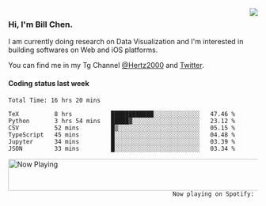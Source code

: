 <img  align="right" src="https://github-readme-stats.vercel.app/api?username=BillChen2k&show_icons=false&count_private=true&hide_title=true">

### Hi, I'm Bill Chen.

I am currently doing research on Data Visualization and I'm interested in building softwares on Web and iOS platforms.

You can find me in my Tg Channel [@Hertz2000](https://t.me/Hertz2000) and [Twitter](https://twitter.com/billchen2k).

#### Coding status last week

<!--START_SECTION:waka-->

```text
Total Time: 16 hrs 20 mins

TeX          8 hrs           ████████████░░░░░░░░░░░░░   47.46 %
Python       3 hrs 54 mins   █████▓░░░░░░░░░░░░░░░░░░░   23.12 %
CSV          52 mins         █▒░░░░░░░░░░░░░░░░░░░░░░░   05.15 %
TypeScript   45 mins         █░░░░░░░░░░░░░░░░░░░░░░░░   04.48 %
Jupyter      34 mins         █░░░░░░░░░░░░░░░░░░░░░░░░   03.39 %
JSON         33 mins         █░░░░░░░░░░░░░░░░░░░░░░░░   03.34 %
```

<!--END_SECTION:waka-->


<div>
<a href="https://spotify-now-playing.billchen2k.vercel.app/now-playing?open">
   <img align="right" src="https://spotify-now-playing.billchen2k.vercel.app/now-playing" width="540" height="64" alt="Now Playing">
</a>
</div>

<div>
<p align="right"><code>Now playing on Spotify: </code></p>
</div>

<!--
**BillChen2K/BillChen2K** is a ✨ _special_ ✨ repository because its `README.md` (this file) appears on your GitHub profile.

Here are some ideas to get you started:

- 🔭 I’m currently working on ...
- 🌱 I’m currently learning ...
- 👯 I’m looking to collaborate on ...
- 🤔 I’m looking for help with ...
- 💬 Ask me about ...
- 📫 How to reach me: ...
- 😄 Pronouns: ...
- ⚡ Fun fact: ...
-->
